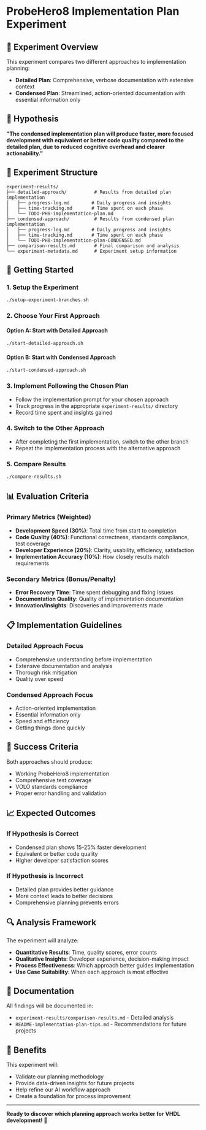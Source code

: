 # ProbeHero8 Implementation Plan Experiment

## 🎯 Experiment Overview

This experiment compares two different approaches to implementation planning:
- **Detailed Plan**: Comprehensive, verbose documentation with extensive context
- **Condensed Plan**: Streamlined, action-oriented documentation with essential information only

## 🧪 Hypothesis

**"The condensed implementation plan will produce faster, more focused development with equivalent or better code quality compared to the detailed plan, due to reduced cognitive overhead and clearer actionability."**

## 📁 Experiment Structure

```
experiment-results/
├── detailed-approach/          # Results from detailed plan implementation
│   ├── progress-log.md        # Daily progress and insights
│   ├── time-tracking.md       # Time spent on each phase
│   └── TODO-PH8-implementation-plan.md
├── condensed-approach/         # Results from condensed plan implementation
│   ├── progress-log.md        # Daily progress and insights
│   ├── time-tracking.md       # Time spent on each phase
│   └── TODO-PH8-implementation-plan-CONDENSED.md
├── comparison-results.md       # Final comparison and analysis
└── experiment-metadata.md      # Experiment setup information
```

## 🚀 Getting Started

### 1. Setup the Experiment
```bash
./setup-experiment-branches.sh
```

### 2. Choose Your First Approach

#### Option A: Start with Detailed Approach
```bash
./start-detailed-approach.sh
```

#### Option B: Start with Condensed Approach
```bash
./start-condensed-approach.sh
```

### 3. Implement Following the Chosen Plan
- Follow the implementation prompt for your chosen approach
- Track progress in the appropriate `experiment-results/` directory
- Record time spent and insights gained

### 4. Switch to the Other Approach
- After completing the first implementation, switch to the other branch
- Repeat the implementation process with the alternative approach

### 5. Compare Results
```bash
./compare-results.sh
```

## 📊 Evaluation Criteria

### Primary Metrics (Weighted)
- **Development Speed (30%)**: Total time from start to completion
- **Code Quality (40%)**: Functional correctness, standards compliance, test coverage
- **Developer Experience (20%)**: Clarity, usability, efficiency, satisfaction
- **Implementation Accuracy (10%)**: How closely results match requirements

### Secondary Metrics (Bonus/Penalty)
- **Error Recovery Time**: Time spent debugging and fixing issues
- **Documentation Quality**: Quality of implementation documentation
- **Innovation/Insights**: Discoveries and improvements made

## 📋 Implementation Guidelines

### Detailed Approach Focus
- Comprehensive understanding before implementation
- Extensive documentation and analysis
- Thorough risk mitigation
- Quality over speed

### Condensed Approach Focus
- Action-oriented implementation
- Essential information only
- Speed and efficiency
- Getting things done quickly

## 🎯 Success Criteria

Both approaches should produce:
- Working ProbeHero8 implementation
- Comprehensive test coverage
- VOLO standards compliance
- Proper error handling and validation

## 📈 Expected Outcomes

### If Hypothesis is Correct
- Condensed plan shows 15-25% faster development
- Equivalent or better code quality
- Higher developer satisfaction scores

### If Hypothesis is Incorrect
- Detailed plan provides better guidance
- More context leads to better decisions
- Comprehensive planning prevents errors

## 🔍 Analysis Framework

The experiment will analyze:
- **Quantitative Results**: Time, quality scores, error counts
- **Qualitative Insights**: Developer experience, decision-making impact
- **Process Effectiveness**: Which approach better guides implementation
- **Use Case Suitability**: When each approach is most effective

## 📝 Documentation

All findings will be documented in:
- `experiment-results/comparison-results.md` - Detailed analysis
- `README-implementation-plan-tips.md` - Recommendations for future projects

## 🎉 Benefits

This experiment will:
- Validate our planning methodology
- Provide data-driven insights for future projects
- Help refine our AI workflow approach
- Create a foundation for process improvement

---

**Ready to discover which planning approach works better for VHDL development! 🚀**